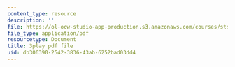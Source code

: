 ```yaml
---
content_type: resource
description: ''
file: https://ol-ocw-studio-app-production.s3.amazonaws.com/courses/sts-050-the-history-of-mit-spring-2011/db3063902542383643ab6252bad03dd4_YfmVSPS7EFI.pdf
file_type: application/pdf
resourcetype: Document
title: 3play pdf file
uid: db306390-2542-3836-43ab-6252bad03dd4
---
```

